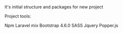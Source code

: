It's initial structure and packages for new project

Project tools:

Npm
Laravel mix
Bootstrap 4.6.0
SASS
Jquery
Popper.js